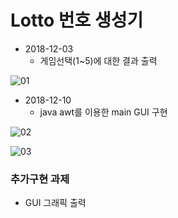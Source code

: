 # Lotto 번호 생성기

* 2018-12-03
  * 게임선택(1~5)에 대한 결과 출력

![01](https://github.com/younggeun0/younggeun0.github.io/blob/master/_posts/img/toyProjects/lotto01.PNG?raw=true)

* 2018-12-10
  * java awt를 이용한 main GUI 구현
  
![02](https://github.com/younggeun0/younggeun0.github.io/blob/master/_posts/img/toyProjects/lotto2.png?raw=true)

![03](https://github.com/younggeun0/younggeun0.github.io/blob/master/_posts/img/toyProjects/lotto3.png?raw=true)

### 추가구현 과제

* GUI 그래픽 출력

